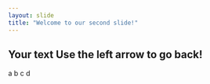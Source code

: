 ```yaml
---
layout: slide
title: "Welcome to our second slide!"
---
```

Your text
Use the left arrow to go back!
---
a
b
c
d
